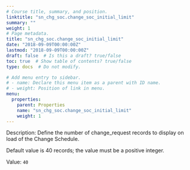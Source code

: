 ```yaml
---
# Course title, summary, and position.
linktitle: "sn_chg_soc.change_soc_initial_limit"
summary: ""
weight: 1
# Page metadata.
title: "sn_chg_soc.change_soc_initial_limit"
date: "2018-09-09T00:00:00Z"
lastmod: "2018-09-09T00:00:00Z"
draft: false  # Is this a draft? true/false
toc: true  # Show table of contents? true/false
type: docs  # Do not modify.

# Add menu entry to sidebar.
# - name: Declare this menu item as a parent with ID name.
# - weight: Position of link in menu.
menu:
  properties:
    parent: Properties
    name: "sn_chg_soc.change_soc_initial_limit"
    weight: 1
---
```


Description: Define the number of change_request records to display on load of the Change Schedule.

Default value is 40 records; the value must be a positive integer.


Value: `40`